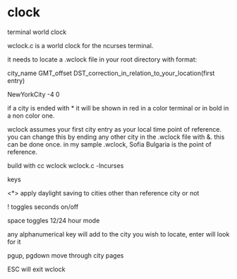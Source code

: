 # clock
terminal world clock

wclock.c is a world clock for the ncurses terminal.

it needs to locate a .wclock file in your root directory with format:

 city_name GMT_offset DST_correction_in_relation_to_your_location(first entry)
 
 NewYorkCity -4 0
 
if a city is ended with * it will be shown in red in a color terminal or in bold in a non color one.

wclock assumes your first city entry as your local time point of reference. you can change this by ending any other city in the .wclock file with &. this can be done once. in my sample .wclock, Sofia Bulgaria is the point of reference.
  
build with cc wclock wclock.c -lncurses
  
keys 

<*> apply daylight saving to cities other than reference city or not

! toggles seconds on/off

space toggles 12/24 hour mode 
 
any alphanumerical key will add to the city you wish to locate, enter will look for it

pgup, pgdown move through city pages

ESC will exit wclock
